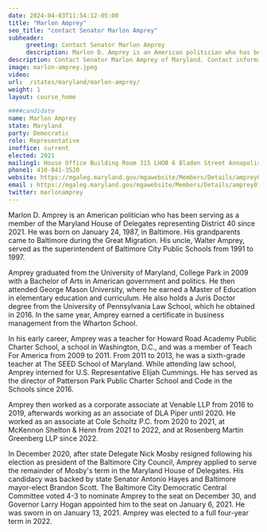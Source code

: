 ```yaml
---
date: 2024-04-03T11:54:12-05:00
title: "Marlon Amprey"
seo_title: "contact Senator Marlon Amprey"
subheader:
     greeting: Contact Senator Marlon Amprey
     description: Marlon D. Amprey is an American politician who has been serving as a member of the Maryland House of Delegates representing District 40 since 2021.
description: Contact Senator Marlon Amprey of Maryland. Contact information for Marlon Amprey includes email address, phone number, and mailing address.
image: marlon-amprey.jpeg
video:
url:  /states/maryland/marlon-amprey/
weight: 1
layout: course_home

####candidate
name: Marlon Amprey
state: Maryland
party: Democratic
role: Representative
inoffice: current
elected: 2021
mailing1: House Office Building Room 315 LHOB 6 Bladen Street Annapolis, MD 21401
phone1: 410-841-3520
website: https://mgaleg.maryland.gov/mgawebsite/Members/Details/amprey01/
email : https://mgaleg.maryland.gov/mgawebsite/Members/Details/amprey01/
twitter: marlonamprey
---
```


Marlon D. Amprey is an American politician who has been serving as a member of the Maryland House of Delegates representing District 40 since 2021. He was born on January 24, 1987, in Baltimore. His grandparents came to Baltimore during the Great Migration. His uncle, Walter Amprey, served as the superintendent of Baltimore City Public Schools from 1991 to 1997.

Amprey graduated from the University of Maryland, College Park in 2009 with a Bachelor of Arts in American government and politics. He then attended George Mason University, where he earned a Master of Education in elementary education and curriculum. He also holds a Juris Doctor degree from the University of Pennsylvania Law School, which he obtained in 2016. In the same year, Amprey earned a certificate in business management from the Wharton School.

In his early career, Amprey was a teacher for Howard Road Academy Public Charter School, a school in Washington, D.C., and was a member of Teach For America from 2009 to 2011. From 2011 to 2013, he was a sixth-grade teacher at The SEED School of Maryland. While attending law school, Amprey interned for U.S. Representative Elijah Cummings. He has served as the director of Patterson Park Public Charter School and Code in the Schools since 2016.

Amprey then worked as a corporate associate at Venable LLP from 2016 to 2019, afterwards working as an associate of DLA Piper until 2020. He worked as an associate at Cole Scholtz P.C. from 2020 to 2021, at McKennon Shelton & Henn from 2021 to 2022, and at Rosenberg Martin Greenberg LLP since 2022.

In December 2020, after state Delegate Nick Mosby resigned following his election as president of the Baltimore City Council, Amprey applied to serve the remainder of Mosby's term in the Maryland House of Delegates. His candidacy was backed by state Senator Antonio Hayes and Baltimore mayor-elect Brandon Scott. The Baltimore City Democratic Central Committee voted 4-3 to nominate Amprey to the seat on December 30, and Governor Larry Hogan appointed him to the seat on January 6, 2021. He was sworn in on January 13, 2021. Amprey was elected to a full four-year term in 2022.
